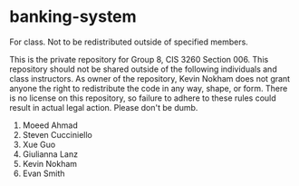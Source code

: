 # banking-system
For class. Not to be redistributed outside of specified members.

This is the private repository for Group 8, CIS 3260 Section 006. This
repository should not be shared outside of the following individuals
and class instructors. As owner of the repository, Kevin Nokham does
not grant anyone the right to redistribute the code in any way, shape, or form.
There is no license on this repository, so failure to adhere to these
rules could result in actual legal action. Please don't be dumb.

1.	Moeed Ahmad
2.	Steven Cucciniello
3.	Xue Guo
4.	Giulianna Lanz
5.	Kevin Nokham
6.	Evan Smith
